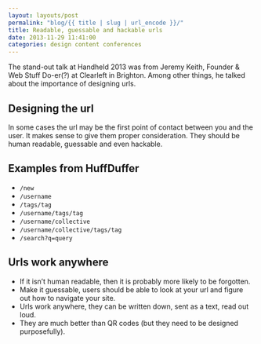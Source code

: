 ```yaml
---
layout: layouts/post
permalink: "blog/{{ title | slug | url_encode }}/"
title: Readable, guessable and hackable urls
date: 2013-11-29 11:41:00  
categories: design content conferences
---
```


The stand-out talk at Handheld 2013 was from Jeremy Keith, Founder & Web Stuff Do-er(?) at Clearleft in Brighton. Among other things, he talked about the importance of designing urls.

## Designing the url

In some cases the url may be the first point of contact between you and the user. It makes sense to give them proper consideration. They should be human readable, guessable and even hackable.

## Examples from HuffDuffer

- `/new`
- `/username`
- `/tags/tag`
- `/username/tags/tag`
- `/username/collective`
- `/username/collective/tags/tag`
- `/search?q=query`

## Urls work anywhere

- If it isn’t human readable, then it is probably more likely to be forgotten.
- Make it guessable, users should be able to look at your url and figure out how to navigate your site.
- Urls work anywhere, they can be written down, sent as a text, read out loud.
- They are much better than QR codes (but they need to be designed purposefully).
